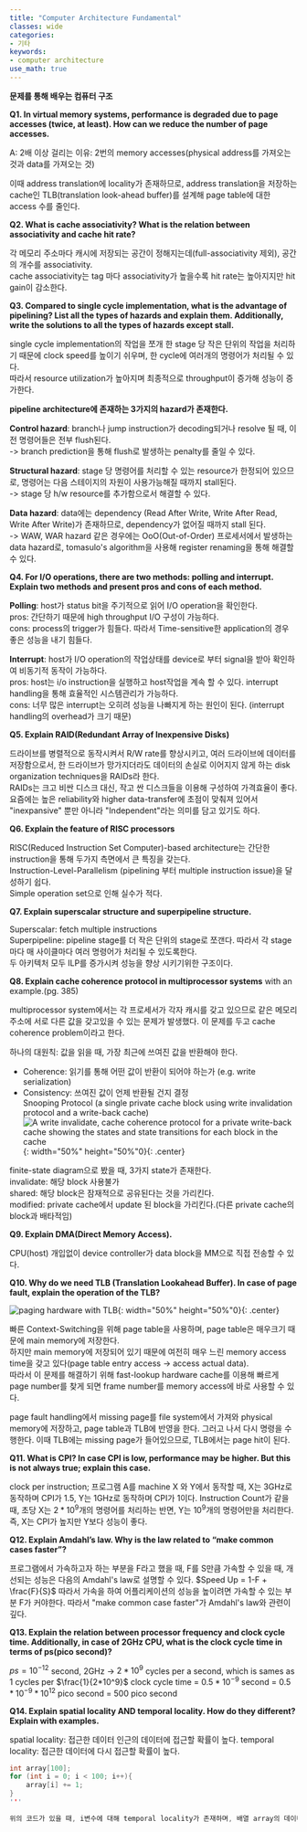 ```yaml
---
title: "Computer Architecture Fundamental"
classes: wide
categories:
- 기타
keywords:
- computer architecture
use_math: true
---
```

**문제를 통해 배우는 컴퓨터 구조**
<!--more-->

**Q1. In virtual memory systems, performance is degraded due to page accesses (twice, at least). How can we reduce the number of page accesses.**  

A: 2배 이상 걸리는 이유: 2번의 memory accesses(physical address를 가져오는 것과 data를 가져오는 것)  

이때 address translation에 locality가 존재하므로, address translation을 저장하는 cache인 TLB(translation look-ahead buffer)를 설계해 page table에 대한 access 수를 줄인다.

**Q2. What is cache associativity? What is the relation between associativity and cache hit rate?** 

각 메모리 주소마다 캐시에 저장되는 공간이 정해지는데(full-associativity 제외), 공간의 개수를 associativity.   
cache associativity는 tag 마다 associativity가 높을수록 hit rate는 높아지지만 hit gain이 감소한다.  


**Q3. Compared to single cycle implementation, what is the advantage of pipelining? List all the types of hazards and explain them. Additionally, write the solutions to all the types of hazards except stall.**  

single cycle implementation의 작업을 쪼개 한 stage 당 작은 단위의 작업을 처리하기 때문에 clock speed를 높이기 쉬우며, 한 cycle에 여러개의 명령어가 처리될 수 있다.  
따라서 resource utilization가 높아지며 최종적으로 throughput이 증가해 성능이 증가한다.  

**pipeline architecture에 존재하는 3가지의 hazard가 존재한다.**  

**Control hazard**: branch나 jump instruction가 decoding되거나 resolve 될 때, 이전 명령어들은 전부 flush된다.  
-> branch prediction을 통해 flush로 발생하는 penalty를 줄일 수 있다.  

**Structural hazard**: stage 당 명령어를 처리할 수 있는 resource가 한정되어 있으므로, 명령어는 다음 스테이지의 자원이 사용가능해질 때까지 stall된다.  
-> stage 당 h/w resource를 추가함으로서 해결할 수 있다.  

**Data hazard**: data에는 dependency (Read After Write, Write After Read, Write After Write)가 존재하므로, dependency가 없어질 때까지 stall 된다.  
-> WAW, WAR hazard 같은 경우에는 OoO(Out-of-Order) 프로세서에서 발생하는 data hazard로, tomasulo's algorithm을 사용해 register renaming을 통해 해결할 수 있다.  

**Q4. For I/O operations, there are two methods: polling and interrupt. Explain two methods and present pros and cons of each method.**

**Polling**: host가 status bit을 주기적으로 읽어 I/O operation을 확인한다.  
    pros: 간단하기 때문에 high throughput I/O 구성이 가능하다.   
    cons: process의 trigger가 힘들다. 따라서 Time-sensitive한 application의 경우 좋은 성능을 내기 힘들다.  

**Interrupt**: host가 I/O operation의 작업상태를 device로 부터 signal을 받아 확인하여 비동기적 동작이 가능하다.  
    pros: host는 i/o instruction을 실행하고 host작업을 계속 할 수 있다. interrupt handling을 통해 효율적인 시스템관리가 가능하다.  
    cons: 너무 많은 interrupt는 오히려 성능을 나빠지게 하는 원인이 된다. (interrupt handling의 overhead가 크기 때문)  

**Q5. Explain RAID(Redundant Array of Inexpensive Disks)**

드라이브를 병렬적으로 동작시켜서 R/W rate를 향상시키고, 여러 드라이브에 데이터를 저장함으로서, 한 드라이브가 망가지더라도 데이터의 손실로 이어지지 않게 하는 disk organization techniques을 RAIDs라 한다.   
RAIDs는 크고 비싼 디스크 대신, 작고 싼 디스크들을 이용해 구성하여 가격효율이 좋다. 요즘에는 높은 reliability와 higher data-transfer에 초점이 맞춰져 있어서 "inexpansive" 뿐만 아니라 "Independent"라는 의미를 담고 있기도 하다.  

**Q6. Explain the feature of RISC processors**

RISC(Reduced Instruction Set Computer)-based architecture는 간단한 instruction을 통해 두가지 측면에서 큰 특징을 갖는다.  
Instruction-Level-Parallelism (pipelining 부터 multiple instruction issue)을 달성하기 쉽다.  
Simple operation set으로 인해 실수가 적다.  

**Q7. Explain superscalar structure and superpipeline structure.**  

Superscalar: fetch multiple instructions  
Superpipeline: pipeline stage를 더 작은 단위의 stage로 쪼갠다. 따라서 각 stage마다 매 사이클마다 여러 명령어가 처리될 수 있도록한다.  
두 아키텍처 모두 ILP를 증가시켜 성능을 향상 시키기위한 구조이다.  

**Q8. Explain cache coherence protocol in multiprocessor systems**
with an example.(pg. 385)  

multiprocessor system에서는 각 프로세서가 각자 캐시를 갖고 있으므로 같은 메모리주소에 서로 다른 값을 갖고있을 수 있는 문제가 발생했다. 이 문제를 두고 cache coherence problem이라고 한다.  

하나의 대원칙: 값을 읽을 때, 가장 최근에 쓰여진 값을 반환해야 한다.

- Coherence: 읽기를 통해 어떤 값이 반환이 되어야 하는가 (e.g. write serialization)  
- Consistency: 쓰여진 값이 언제 반환될 건지 결정  
Snooping Protocol (a single private cache block using write invalidation protocol and a write-back cache)
![A write invalidate, cache coherence protocol for a private write-back cache showing the states and state transitions for each block in the cache](../assets/images/cache-coherence-snooping.png){: width="50%" height="50%"0}{: .center}

finite-state diagram으로 봤을 때, 3가지 state가 존재한다.  
invalidate: 해당 block 사용불가  
shared: 해당 block은 잠재적으로 공유된다는 것을 가리킨다.    
modified: private cache에서 update 된 block을 가리킨다.(다른 private cache의 block과 배타적임)  


**Q9. Explain DMA(Direct Memory Access).**  

CPU(host) 개입없이 device controller가 data block을 MM으로 직접 전송할 수 있다. 

**Q10. Why do we need TLB (Translation Lookahead Buffer). In case of page fault, explain the operation of the TLB?**  

![paging hardware with TLB](../assets/images/tlb.png){: width="50%" height="50%"0}{: .center}

빠른 Context-Switching을 위해 page table을 사용하며, page table은 매우크기 때문에 main memory에 저장한다.  
하지만 main memory에 저장되어 있기 때문에 여전히 매우 느린 memory access time을 갖고 있다(page table entry access -> access actual data).  
따라서 이 문제를 해결하기 위해 fast-lookup hardware cache를 이용해 빠르게 page number를 찾게 되면 frame number를 memory access에 바로 사용할 수 있다.  

page fault handling에서 missing page를 file system에서 가져와 physical memory에 저장하고, page table과 TLB에 반영을 한다. 
그러고 나서 다시 명령을 수행한다. 이때 TLB에는 missing page가 들어있으므로, TLB에서는 page hit이 된다.   

**Q11. What is CPI? In case CPI is low, performance may be higher. But this is not always true; explain this case.** 

clock per instruction; 프로그램 A를 machine X 와 Y에서 동작할 때, X는 3GHz로 동작하며 CPI가 1.5, Y는 1GHz로 동작하며 CPI가 1이다. Instruction Count가 같을 때, 초당 X는 $2*10^9$개의 명령어를 처리하는 반면, Y는 $10^9$개의 명령어만을 처리한다. 즉, X는 CPI가 높지만 Y보다 성능이 좋다. 


**Q12. Explain Amdahl’s law. Why is the law related to “make common cases faster”?**

프로그램에서 가속하고자 하는 부분을 F라고 했을 때, F를 S만큼 가속할 수 있을 때, 개선되는 성능은 다음의 Amdahl's law로 설명할 수 있다. 
$Speed Up = 1-F + \frac{F}{S}$
따라서 가속을 하여 어플리케이션의 성능을 높이려면 가속할 수 있는 부분 F가 커야한다. 따라서 "make common case faster"가 Amdahl's law와 관련이 깊다. 

**Q13. Explain the relation between processor frequency and clock cycle time. Additionally, in case of 2GHz CPU, what is the clock cycle time in terms of ps(pico second)?**

$ps = 10^{-12}$ second, 2GHz -> $2*10^9$ cycles per a second, which is sames as 1 cycles per $\frac{1}{2*10^9}$
clock cycle time = $0.5*10^{-9}$ second = $0.5 * 10^{-9} * 10^{12}$ pico second = $500$ pico second

**Q14. Explain spatial locality AND temporal locality. How do they different? Explain with examples.**

spatial locality: 접근한 데이터 인근의 데이터에 접근할 확률이 높다. 
temporal locality: 접근한 데이터에 다시 접근할 확률이 높다. 

```cpp
int array[100];
for (int i = 0; i < 100; i++){
    array[i] += 1;
}
'''

위의 코드가 있을 때, i변수에 대해 temporal locality가 존재하며, 배열 array의 데이터에 대해 spatial locality가 존재한다. 